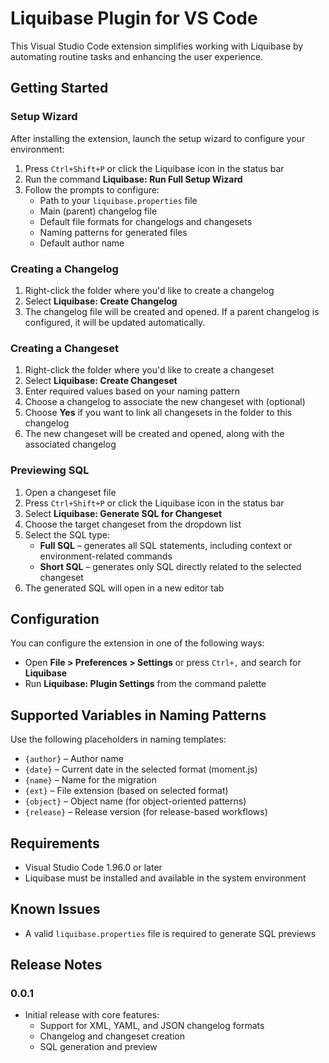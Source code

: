 # Liquibase Plugin for VS Code

This Visual Studio Code extension simplifies working with Liquibase by automating routine tasks and enhancing the user experience.

## Getting Started

### Setup Wizard

After installing the extension, launch the setup wizard to configure your environment:

1. Press `Ctrl+Shift+P` or click the Liquibase icon in the status bar
2. Run the command **Liquibase: Run Full Setup Wizard**
3. Follow the prompts to configure:
   - Path to your `liquibase.properties` file
   - Main (parent) changelog file
   - Default file formats for changelogs and changesets
   - Naming patterns for generated files
   - Default author name

### Creating a Changelog

1. Right-click the folder where you'd like to create a changelog  
2. Select **Liquibase: Create Changelog**  
3. The changelog file will be created and opened. If a parent changelog is configured, it will be updated automatically.

### Creating a Changeset

1. Right-click the folder where you'd like to create a changeset  
2. Select **Liquibase: Create Changeset**  
3. Enter required values based on your naming pattern  
4. Choose a changelog to associate the new changeset with (optional)  
5. Choose **Yes** if you want to link all changesets in the folder to this changelog  
6. The new changeset will be created and opened, along with the associated changelog

### Previewing SQL

1. Open a changeset file  
2. Press `Ctrl+Shift+P` or click the Liquibase icon in the status bar  
3. Select **Liquibase: Generate SQL for Changeset**  
4. Choose the target changeset from the dropdown list  
5. Select the SQL type:
   - **Full SQL** – generates all SQL statements, including context or environment-related commands  
   - **Short SQL** – generates only SQL directly related to the selected changeset  
6. The generated SQL will open in a new editor tab


## Configuration

You can configure the extension in one of the following ways:

- Open **File > Preferences > Settings** or press `Ctrl+,` and search for **Liquibase**
- Run **Liquibase: Plugin Settings** from the command palette

## Supported Variables in Naming Patterns

Use the following placeholders in naming templates:

- `{author}` – Author name  
- `{date}` – Current date in the selected format (moment.js)
- `{name}` – Name for the migration
- `{ext}` – File extension (based on selected format)  
- `{object}` – Object name (for object-oriented patterns)  
- `{release}` – Release version (for release-based workflows)

## Requirements

- Visual Studio Code 1.96.0 or later  
- Liquibase must be installed and available in the system environment

## Known Issues

- A valid `liquibase.properties` file is required to generate SQL previews

## Release Notes

### 0.0.1

- Initial release with core features:
  - Support for XML, YAML, and JSON changelog formats
  - Changelog and changeset creation
  - SQL generation and preview
